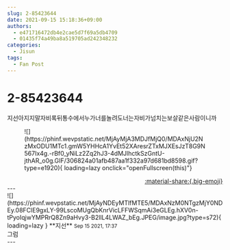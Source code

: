 ```yaml
---
slug: 2-85423644
date: 2021-09-15 15:18:36+09:00
authors:
  - e471716472db4e2cae5d7f69a5db4709
  - 01435f74a49ba8a519705ad242348232
categories:
  - Jisun
tags:
  - Fan Post
---
```


# 2-85423644

<div class="post-container" markdown="1">
<div class="content-container md-sidebar__scrollwrap" markdown="1">

지선아지지말자비록뒤통수에서누가너를놀려도너는자비가넘치는보살같은사람이니까
<figure markdown="1">
![](https://phinf.wevpstatic.net/MjAyMjA3MDJfMjQ0/MDAxNjU2NzMxODU1MTc1.gmW5YHHcA1YvEt52XAresrZTxMJXEsJzT8G9N567Ix4g.-rBf0_yNiLz2Zq2hJ3-4dMJlhctkSzGntU-jthAR_o0g.GIF/306824a01afb487aa1f332a97d681bd8598.gif?type=e1920){ loading=lazy onclick="openFullscreen(this)"}
</figure>


</div>
</div>

<div style="text-align: right;" markdown="1">
<a href="https://weverse.io/fromis9/fanpost/2-85423644" style="text-align: right;">:material-share:{.big-emoji}</a>
</div>
---

<div class="comments-container md-sidebar__scrollwrap" markdown="1">
<div class="comment" markdown="1">
<div class='id-container' markdown="1">
![](https://phinf.wevpstatic.net/MjAyNDEyMTlfMTE5/MDAxNzM0NTgzMjY0NDEy.08FClE9gxLY-99LscoMUgQbKnrVicLFFWSqmAi3eGLEg.hXV0n-tPyoIqjwYMPRrQ8Zn9aHvy3-B2llL4LWAZ_bEg.JPEG/image.jpg?type=s72){ loading=lazy }
**<span class="artist">지선</span>** <small>Sep 15 2021, 17:37</small><br>
</div>
<div class='comment-body' markdown="1">
그럼
</div>
</div>
</div>
---
